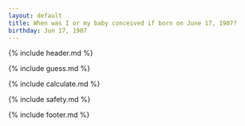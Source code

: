 ```yaml
---
layout: default
title: When was I or my baby conceived if born on June 17, 1907?
birthday: Jun 17, 1907
---
```


{% include header.md %}

{% include guess.md %}

{% include calculate.md %}

{% include safety.md %}

{% include footer.md %}



